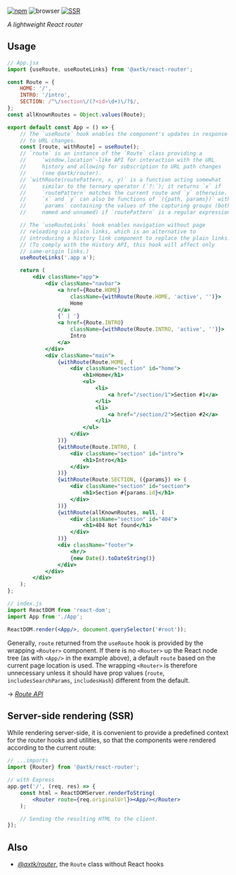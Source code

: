 [![npm](https://img.shields.io/npm/v/@axtk/react-router?labelColor=royalblue&color=royalblue&style=flat-square)](https://www.npmjs.com/package/@axtk/react-router)
![browser](https://img.shields.io/badge/browser-✓-blue?labelColor=dodgerblue&color=dodgerblue&style=flat-square)
[![SSR](https://img.shields.io/badge/SSR-✓-blue?labelColor=dodgerblue&color=dodgerblue&style=flat-square)](#ssr)

*A lightweight React router*

## Usage

```jsx
// App.jsx
import {useRoute, useRouteLinks} from '@axtk/react-router';

const Route = {
    HOME: '/',
    INTRO: '/intro',
    SECTION: /^\/section\/(?<id>\d+)\/?$/,
};
const allKnownRoutes = Object.values(Route);

export default const App = () => {
    // The `useRoute` hook enables the component's updates in response
    // to URL changes.
    const [route, withRoute] = useRoute();
    // `route` is an instance of the `Route` class providing a
    //     `window.location`-like API for interaction with the URL
    //     history and allowing for subscription to URL path changes
    //     (see @axtk/router).
    // `withRoute(routePattern, x, y)` is a function acting somewhat
    //     similar to the ternary operator (`?:`); it returns `x` if
    //     `routePattern` matches the current route and `y` otherwise.
    //     `x` and `y` can also be functions of `({path, params})` with
    //     `params` containing the values of the capturing groups (both
    //     named and unnamed) if `routePattern` is a regular expression.

    // The `useRouteLinks` hook enables navigation without page
    // reloading via plain links, which is an alternative to
    // introducing a history link component to replace the plain links.
    // (To comply with the History API, this hook will affect only
    // same-origin links.)
    useRouteLinks('.app a');

    return (
        <div className="app">
            <div className="navbar">
                <a href={Route.HOME}
                    className={withRoute(Route.HOME, 'active', '')}>
                    Home
                </a>
                {' | '}
                <a href={Route.INTRO}
                    className={withRoute(Route.INTRO, 'active', '')}>
                    Intro
                </a>
            </div>
            <div className="main">
                {withRoute(Route.HOME, (
                    <div className="section" id="home">
                        <h1>Home</h1>
                        <ul>
                            <li>
                                <a href="/section/1">Section #1</a>
                            </li>
                            <li>
                                <a href="/section/2">Section #2</a>
                            </li>
                        </ul>
                    </div>
                ))}
                {withRoute(Route.INTRO, (
                    <div className="section" id="intro">
                        <h1>Intro</h1>
                    </div>
                ))}
                {withRoute(Route.SECTION, ({params}) => (
                    <div className="section" id="section">
                        <h1>Section #{params.id}</h1>
                    </div>
                ))}
                {withRoute(allKnownRoutes, null, (
                    <div className="section" id="404">
                        <h1>404 Not found</h1>
                    </div>
                ))}
                <div className="footer">
                    <hr/>
                    {new Date().toDateString()}
                </div>
            </div>
        </div>
    );
};
```

```jsx
// index.js
import ReactDOM from 'react-dom';
import App from './App';

ReactDOM.render(<App/>, document.querySelector('#root'));
```

Generally, `route` returned from the `useRoute` hook is provided by the wrapping `<Router>` component. If there is no `<Router>` up the React node tree (as with `<App/>` in the example above), a default `route` based on the current page location is used. The wrapping `<Router>` is therefore unnecessary unless it should have prop values (`route`, `includesSearchParams`, `includesHash`) different from the default.

&rarr; *[Route API](https://github.com/axtk/router/blob/master/README.md#usage)*

## Server-side rendering (SSR)

While rendering server-side, it is convenient to provide a predefined context for the router hooks and utilities, so that the components were rendered according to the current route:

```jsx
// ...imports
import {Router} from '@axtk/react-router';

// with Express
app.get('/', (req, res) => {
    const html = ReactDOMServer.renderToString(
        <Router route={req.originalUrl}><App/></Router>
    );

    // Sending the resulting HTML to the client.
});
```

## Also

- *[@axtk/router](https://github.com/axtk/router)*, the `Route` class without React hooks
